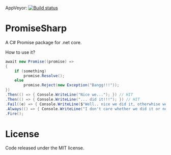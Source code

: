 AppVeyor: [![Build status](https://ci.appveyor.com/api/projects/status/6ci067uqifvds6ho?svg=true)](https://ci.appveyor.com/project/alvesdm/promisesharp)

# PromiseSharp
A C# Promise package for .net core.

How to use it?

```csharp
await new Promise((promise) =>
{
    if (something)
        promise.Resolve();
    else
        promise.Reject(new Exception("Bangg!!!"));
})
.Then(() => { Console.WriteLine("Nice we..."); }) // HIT
.Then(() => { Console.WriteLine("... did it!!!"); }) // HIT
.Fail((e) => { Console.WriteLine($"Well.. nice we did it, otherwhise we'd get this error:{e.Message}"); })
.Always(() => { Console.WriteLine("I don't care whether we did it or not...Move on!"); }) // HIT
.Fire();
```

# License

Code released under the MIT license.
